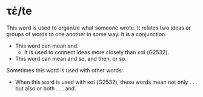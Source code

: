 # τέ/te
This word is used to organize what someone wrote. It relates two ideas or groups of words to one another in some way. It is a conjunction.

* This word can mean and.
    * It is used to connect ideas more closely than καί (G2532).
* This word can mean and so, and then, or so.

Sometimes this word is used with other words:

* When this word is used with καί (G2532), these words mean not only . . . but also or both . . . and.
